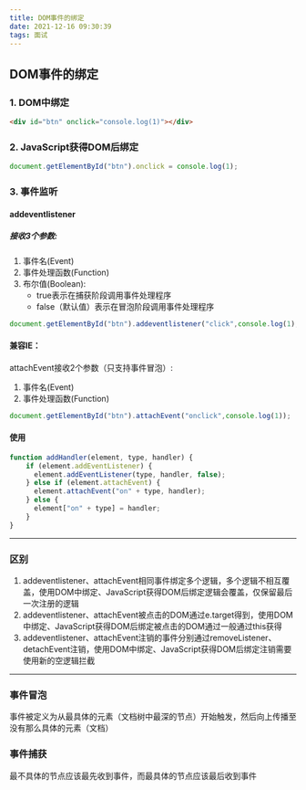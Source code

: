 ```yaml
---
title: DOM事件的绑定
date: 2021-12-16 09:30:39
tags: 面试
---
```


## DOM事件的绑定

### 1. DOM中绑定

```html
<div id="btn" onclick="console.log(1)"></div>
```

### 2. JavaScript获得DOM后绑定

```javascript
document.getElementById("btn").onclick = console.log(1);
```

### 3. 事件监听

#### addeventlistener

##### 接收3个参数:

1. 事件名(Event)
2. 事件处理函数(Function)
3. 布尔值(Boolean):
	- true表示在捕获阶段调用事件处理程序
	- false（默认值）表示在冒泡阶段调用事件处理程序

```javascript
document.getElementById("btn").addeventlistener("click",console.log(1),false);
```

#### 兼容IE：

attachEvent接收2个参数（只支持事件冒泡）:
1. 事件名(Event)
2. 事件处理函数(Function)

```javascript
document.getElementById("btn").attachEvent("onclick",console.log(1));
```

#### 使用

```javascript
function addHandler(element, type, handler) {
    if (element.addEventListener) {
      element.addEventListener(type, handler, false);
    } else if (element.attachEvent) {
      element.attachEvent("on" + type, handler);
    } else {
      element["on" + type] = handler;
    }
}
```

---
### 区别

1. addeventlistener、attachEvent相同事件绑定多个逻辑，多个逻辑不相互覆盖，使用DOM中绑定、JavaScript获得DOM后绑定逻辑会覆盖，仅保留最后一次注册的逻辑
2. addeventlistener、attachEvent被点击的DOM通过e.target得到，使用DOM中绑定、JavaScript获得DOM后绑定被点击的DOM通过一般通过this获得
3. addeventlistener、attachEvent注销的事件分别通过removeListener、detachEvent注销，使用DOM中绑定、JavaScript获得DOM后绑定注销需要使用新的空逻辑拦截

---

### 事件冒泡

事件被定义为从最具体的元素（文档树中最深的节点）开始触发，然后向上传播至没有那么具体的元素（文档）

### 事件捕获

最不具体的节点应该最先收到事件，而最具体的节点应该最后收到事件